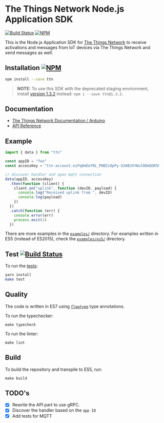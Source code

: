 # The Things Network Node.js Application SDK
[![Build Status](https://travis-ci.org/TheThingsNetwork/node-app-sdk.svg?branch=master)](https://travis-ci.org/TheThingsNetwork/node-app-sdk) [![NPM](https://img.shields.io/npm/v/ttn.svg?maxAge=2592000)](https://www.npmjs.com/package/ttn)

This is the Node.js Application SDK for [The Things Network](https://www.thethingsnetwork.org) to receive activations and messages from IoT devices via The Things Network and send messages as well.

## Installation [![NPM](https://img.shields.io/npm/v/ttn.svg?maxAge=2592000)](https://www.npmjs.com/package/ttn)

```bash
npm install --save ttn
```

> **NOTE:** To use this SDK with the deprecated staging environment, install [version 1.3.2](https://github.com/TheThingsNetwork/node-app-sdk/tree/v1.3.2) instead: `npm i --save ttn@1.3.2`.

## Documentation

* [The Things Network Documentation / Arduino](https://www.thethingsnetwork.org/docs/applications/nodejs/)
* [API Reference](DOCUMENTATION.md)

## Example

```js
import { data } from "ttn"

const appID = "foo"
const accessKey = "ttn-account.eiPq8mEeYRL_PNBZsOpPy-O3ABJXYWulODmQGR5PZzg"

// discover handler and open mqtt connection
data(appID, accessKey)
  .then(function (client) {
    client.on("uplink", function (devID, payload) {
      console.log("Received uplink from ", devID)
      console.log(payload)
    })
  })
  .catch(function (err) {
    console.error(err)
    process.exit(1)
  })
```

There are more examples in the [`examples/`](examples) directory. For examples
written in ES5 (instead of ES2015), check the [`examples/es5/`](examples/es5)
directory.

## Test [![Build Status](https://travis-ci.org/TheThingsNetwork/node-app-sdk.svg?branch=master)](https://travis-ci.org/TheThingsNetwork/node-app-sdk)

To run the [tests](test):

```bash
yarn install
make test
```

## Quality

The code is written in ES7 using [`flowtype`](https://flowtype.org) type annotations.

To run the typechecker:
```
make typecheck 
```

To run the linter:
```
make lint
```

## Build

To build the repository and transpile to ES5, run:

```
make build
```

## TODO's

- [x] Rewrite the API part to use gRPC.
- [x] Discover the handler based on the `app ID`
- [x] Add tests for MQTT

